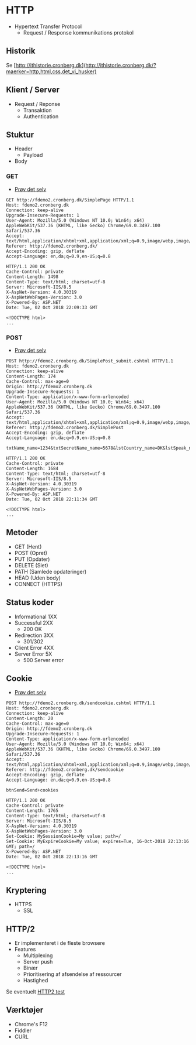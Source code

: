 <!-- { templatetype:'header', templateappversion:'1', defaultfolder:'C:\\git-undervisning\\mcronberg\\undervisning-http\\noter' } -->

# HTTP

- Hypertext Transfer Protocol
  - Request / Response kommunikations protokol

## Historik

Se [http://ithistorie.cronberg.dk](http://ithistorie.cronberg.dk/?maerker=http,html,css,det_vi_husker)

## Klient / Server

- Request / Reponse
  - Transaktion
  - Authentication

## Stuktur

- Header
  - Payload
- Body

### GET

- [Prøv det selv](http://webdemo.cronberg.dk)

```
GET http://fdemo2.cronberg.dk/SimplePage HTTP/1.1
Host: fdemo2.cronberg.dk
Connection: keep-alive
Upgrade-Insecure-Requests: 1
User-Agent: Mozilla/5.0 (Windows NT 10.0; Win64; x64) AppleWebKit/537.36 (KHTML, like Gecko) Chrome/69.0.3497.100 Safari/537.36
Accept: text/html,application/xhtml+xml,application/xml;q=0.9,image/webp,image/apng,*/*;q=0.8
Referer: http://fdemo2.cronberg.dk/
Accept-Encoding: gzip, deflate
Accept-Language: en,da;q=0.9,en-US;q=0.8
```

```
HTTP/1.1 200 OK
Cache-Control: private
Content-Length: 1498
Content-Type: text/html; charset=utf-8
Server: Microsoft-IIS/8.5
X-AspNet-Version: 4.0.30319
X-AspNetWebPages-Version: 3.0
X-Powered-By: ASP.NET
Date: Tue, 02 Oct 2018 22:09:33 GMT

<!DOCTYPE html>
...
```

### POST

- [Prøv det selv](http://webdemo.cronberg.dk)

```
POST http://fdemo2.cronberg.dk/SimplePost_submit.cshtml HTTP/1.1
Host: fdemo2.cronberg.dk
Connection: keep-alive
Content-Length: 174
Cache-Control: max-age=0
Origin: http://fdemo2.cronberg.dk
Upgrade-Insecure-Requests: 1
Content-Type: application/x-www-form-urlencoded
User-Agent: Mozilla/5.0 (Windows NT 10.0; Win64; x64) AppleWebKit/537.36 (KHTML, like Gecko) Chrome/69.0.3497.100 Safari/537.36
Accept: text/html,application/xhtml+xml,application/xml;q=0.9,image/webp,image/apng,*/*;q=0.8
Referer: http://fdemo2.cronberg.dk/SimplePost
Accept-Encoding: gzip, deflate
Accept-Language: en,da;q=0.9,en-US;q=0.8

txtName_name=1234&txtSecretName_name=5678&lstCountry_name=DK&lstSpeak_name=SE&chkFeelYoung_name=on&optSex_name=Male&file1_name=&txtNotes_name=test&btnSubmit1_name=Submit+%231
```

```
HTTP/1.1 200 OK
Cache-Control: private
Content-Length: 1684
Content-Type: text/html; charset=utf-8
Server: Microsoft-IIS/8.5
X-AspNet-Version: 4.0.30319
X-AspNetWebPages-Version: 3.0
X-Powered-By: ASP.NET
Date: Tue, 02 Oct 2018 22:11:34 GMT

<!DOCTYPE html>
...
```

## Metoder

- GET (Hent)
- POST (Opret)
- PUT (Opdater)
- DELETE (Slet)
- PATH (Samlede opdateringer)
- HEAD (Uden body)
- CONNECT (HTTPS)

## Status koder

- Informational 1XX
- Successful 2XX
  - 200 OK
- Redirection 3XX
  - 301/302
- Client Error 4XX
- Server Error 5X
  - 500 Server error

## Cookie

- [Prøv det selv](http://webdemo.cronberg.dk)

```
POST http://fdemo2.cronberg.dk/sendcookie.cshtml HTTP/1.1
Host: fdemo2.cronberg.dk
Connection: keep-alive
Content-Length: 20
Cache-Control: max-age=0
Origin: http://fdemo2.cronberg.dk
Upgrade-Insecure-Requests: 1
Content-Type: application/x-www-form-urlencoded
User-Agent: Mozilla/5.0 (Windows NT 10.0; Win64; x64) AppleWebKit/537.36 (KHTML, like Gecko) Chrome/69.0.3497.100 Safari/537.36
Accept: text/html,application/xhtml+xml,application/xml;q=0.9,image/webp,image/apng,*/*;q=0.8
Referer: http://fdemo2.cronberg.dk/sendcookie
Accept-Encoding: gzip, deflate
Accept-Language: en,da;q=0.9,en-US;q=0.8

btnSend=Send+cookies
```

```
HTTP/1.1 200 OK
Cache-Control: private
Content-Length: 1765
Content-Type: text/html; charset=utf-8
Server: Microsoft-IIS/8.5
X-AspNet-Version: 4.0.30319
X-AspNetWebPages-Version: 3.0
Set-Cookie: MySessionCookie=My value; path=/
Set-Cookie: MyExpireCookie=My value; expires=Tue, 16-Oct-2018 22:13:16 GMT; path=/
X-Powered-By: ASP.NET
Date: Tue, 02 Oct 2018 22:13:16 GMT

<!DOCTYPE html>
...
```

## Kryptering

- HTTPS
  - SSL

## HTTP/2

- Er implementeret i de fleste browsere
- Features
  - Multiplexing
  - Server push
  - Binær
  - Prioritisering af afsendelse af ressourcer
  - Hastighed

Se eventuelt [HTTP2 test](http://http2.golang.org/gophertiles?latency=1000)

## Værktøjer

- Chrome's F12
- Fiddler
- CURL

